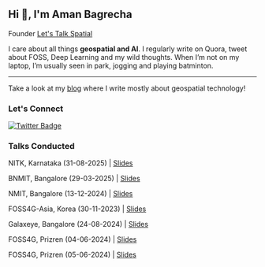 ## Hi 👋, I'm Aman Bagrecha

Founder [Let's Talk Spatial](https://letstalkspatial.in/)

I care about all things **geospatial and AI**. I regularly write on Quora, tweet about FOSS, Deep Learning and my wild thoughts. When I’m not on my laptop, I’m usually seen in park, jogging and playing batminton.

---

Take a look at my <a href="https://amanbagrecha.github.io/post">blog</a> where I write mostly about geospatial technology! 


### Let's Connect

[![Twitter Badge](https://img.shields.io/twitter/follow/aman_bagrecha?style=social)](https://twitter.com/aman_bagrecha) 



### Talks Conducted

NITK, Karnataka (31-08-2025) | [Slides](https://docs.google.com/presentation/d/e/2PACX-1vTjbLuh63tgTX_BntnY9dwdtgTeZY3ZShuUN-AvQBnXGDtMy9OZ3CSo3VjBkTxs3eK_6LmD7EDIzpgx/pub?start=false&loop=false&delayms=3000)

BNMIT, Bangalore (29-03-2025) | [Slides](https://docs.google.com/presentation/d/e/2PACX-1vSM8AVp3q8L5h4wtvP-NcaBg4dxKkDZIj1HPXd0AgF8q5A5o4NLc2PMI0AxMOyZH97c0ebAnmRKBH3S/pub?start=false&loop=false&delayms=3000)

NMIT, Bangalore (13-12-2024) | [Slides](https://docs.google.com/presentation/d/e/2PACX-1vQCY2iWrTUFNwvExMEhPWbi6gYhF34bg-jCzED5IuC9wE1tvC4nXwNTxawYToQOKdz7KR6J3ia7r1rY/pub?start=true&loop=false&delayms=30000)

FOSS4G-Asia, Korea (30-11-2023) | [Slides](https://docs.google.com/presentation/d/e/2PACX-1vQaP1rqI_Aj5rb3q0t6dWjN4brQs1rCqTVkY8oD7oezQDZYUi-RobhsExvjDe_qc1SeujMbsGNsFwKp/pub?start=false&loop=false&delayms=3000)

Galaxeye, Bangalore (24-08-2024) | [Slides](https://docs.google.com/presentation/d/e/2PACX-1vQf2uch3mbHGGgz3essm4UUvZK-lxVDLza4BVnfGgf3g8x0-WCVN5mVThThpCiqkzsKusSRJg1oC294/pub?start=false&loop=false&delayms=3000)

FOSS4G, Prizren (04-06-2024) | [Slides](https://docs.google.com/presentation/d/e/2PACX-1vQA8y-filgC5zYOXdgWY7-nFAplBAVKcz52_k9FG3xiyPn5ss0AMY0E9zz-fa6Qnq_gWbYdTd1Lv3FV/pub?start=false&loop=false&delayms=3000)

FOSS4G, Prizren (05-06-2024) | [Slides](https://docs.google.com/presentation/d/e/2PACX-1vTrpkekwR7sRAGSTBa5eNRrPuwoJBiqEcIA9gpaafLkOlXfFfit4GfnDC6Z-ZIvgv6tDNXFJIc-Ifhw/pub?start=false&loop=false&delayms=3000)

